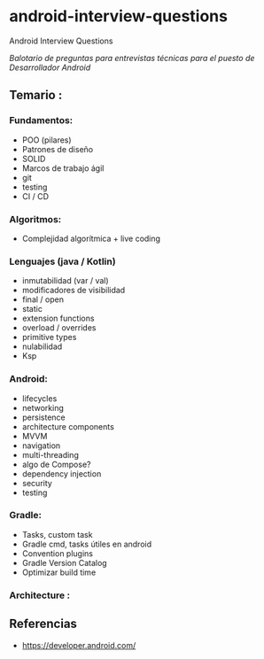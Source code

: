 # android-interview-questions
Android Interview Questions

*Balotario de preguntas para entrevistas técnicas para el puesto de Desarrollador Android*

## Temario :

### Fundamentos:

- POO (pilares)
- Patrones de diseño
- SOLID
- ⁠⁠Marcos de trabajo ágil
- ⁠⁠git
- ⁠⁠testing
- ⁠⁠CI / CD

### Algoritmos:

- Complejidad algorítmica + live coding

### Lenguajes (java / Kotlin)

- ⁠inmutabilidad (var / val)
- ⁠⁠modificadores de visibilidad
- ⁠⁠final / open
- ⁠⁠static
- ⁠⁠extension functions
- ⁠⁠overload / overrides
- ⁠⁠primitive types
- ⁠⁠nulabilidad⁠⁠
- Ksp

### Android:

- ⁠lifecycles
- ⁠⁠networking
- ⁠⁠persistence
- ⁠⁠architecture components
- ⁠⁠MVVM
- navigation
- ⁠⁠multi-threading
- ⁠⁠algo de Compose?
- ⁠⁠dependency injection
- ⁠⁠security
- testing

### Gradle:

- Tasks, custom task
- Gradle cmd, tasks útiles en android
- Convention plugins
- Gradle Version Catalog
- Optimizar build time


### Architecture :

## Referencias

- https://developer.android.com/



